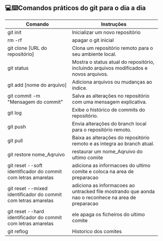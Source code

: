 ## 💻⌨️Comandos práticos do git para o dia a dia
|Comando|Instruções  |
|--|--|
|  git init|  Inicializar um novo repositório|
| rm -rf | apagar o git inicial|
|  git clone [URL do repositório]|  Clona um repositório remoto para o seu ambiente local.|
|  git status| Mostra o status atual do repositório, incluindo arquivos modificados e novos arquivos.|
| git add [nome do arquivo]| Adiciona arquivos ou mudanças ao índice.|
| git commit -m "Mensagem do commit"|  Salva as alterações no repositório com uma mensagem explicativa.|
|  git log| Exibe o histórico de commits do repositório.|
|  git push|  Envia alterações do branch local para o repositório remoto.|
|  git pull| Baixa as alterações do repositório remoto e as integra ao branch atual.|
|git restore nome_Aqruivo |restaurar um nome_Aqruivo do ultimo comite|
|git reset --soft identificador do commit com letras amarelas | adiciona as informacoes do ultimo comite e coloca na area de preparacao |
|git reset --mixed identificador do commit com letras amarelas | adiciona as informacoes ao untracked file mostrando que aonda nao o reconhece na area de preparacao |
|git reset --hard identificador do commit com letras amarelas | ele apaga os ficheiros do ultimo comite|
|git reflog|Historico dos comites|
